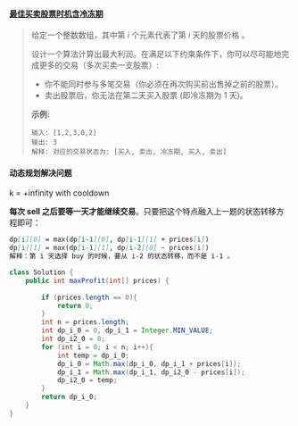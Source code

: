 #### [最佳买卖股票时机含冷冻期](https://leetcode-cn.com/problems/best-time-to-buy-and-sell-stock-with-cooldown/)

> 
> 给定一个整数数组，其中第 *i* 个元素代表了第 *i* 天的股票价格 。​
>
> 设计一个算法计算出最大利润。在满足以下约束条件下，你可以尽可能地完成更多的交易（多次买卖一支股票）:
>
> - 你不能同时参与多笔交易（你必须在再次购买前出售掉之前的股票）。
> - 卖出股票后，你无法在第二天买入股票 (即冷冻期为 1 天)。
>
> **示例:**
>
> ```
> 输入: [1,2,3,0,2]
> 输出: 3 
> 解释: 对应的交易状态为: [买入, 卖出, 冷冻期, 买入, 卖出]
> ```

#### 动态规划解决问题

k = +infinity with cooldown

**每次 sell 之后要等一天才能继续交易**。只要把这个特点融入上一题的状态转移方程即可：

```markdown
dp[i][0] = max(dp[i-1][0], dp[i-1][1] + prices[i])
dp[i][1] = max(dp[i-1][1], dp[i-2][0] - prices[i])
解释：第 i 天选择 buy 的时候，要从 i-2 的状态转移，而不是 i-1 。
```



```java
class Solution {
    public int maxProfit(int[] prices) {
        
        if (prices.length == 0){
            return 0;
        }
        int n = prices.length;
        int dp_i_0 = 0, dp_i_1 = Integer.MIN_VALUE;
        int dp_i2_0 = 0;
        for (int i = 0; i < n; i++){
            int temp = dp_i_0;
            dp_i_0 = Math.max(dp_i_0, dp_i_1 + prices[i]);
            dp_i_1 = Math.max(dp_i_1, dp_i2_0 - prices[i]);
            dp_i2_0 = temp;
        }
        return dp_i_0;
    }
}
```

